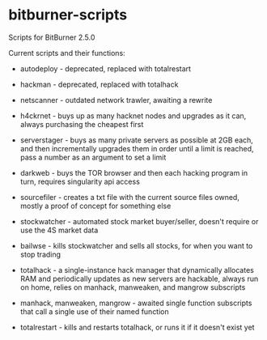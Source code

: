 # bitburner-scripts
Scripts for BitBurner 2.5.0

Current scripts and their functions:
- autodeploy - deprecated, replaced with totalrestart
- hackman - deprecated, replaced with totalhack
- netscanner - outdated network trawler, awaiting a rewrite

- h4ckrnet - buys up as many hacknet nodes and upgrades as it can, always purchasing the cheapest first
- serverstager - buys as many private servers as possible at 2GB each, and then incrementally upgrades them in order until a limit is reached, pass a number as an argument to set a limit
- darkweb - buys the TOR browser and then each hacking program in turn, requires singularity api access

- sourcefiler - creates a txt file with the current source files owned, mostly a proof of concept for something else

- stockwatcher - automated stock market buyer/seller, doesn't require or use the 4S market data
- bailwse - kills stockwatcher and sells all stocks, for when you want to stop trading

- totalhack - a single-instance hack manager that dynamically allocates RAM and periodically updates as new servers are hackable, always run on home, relies on manhack, manweaken, and mangrow subscripts
- manhack, manweaken, mangrow - awaited single function subscripts that call a single use of their named function
- totalrestart - kills and restarts totalhack, or runs it if it doesn't exist yet
